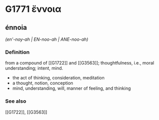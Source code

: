 # G1771 ἔννοια

## énnoia

_(en'-noy-ah | EN-noo-ah | ANE-noo-ah)_

### Definition

from a compound of [[G1722]] and [[G3563]]; thoughtfulness, i.e., moral understanding; intent, mind.

- the act of thinking, consideration, meditation
- a thought, notion, conception
- mind, understanding, will, manner of feeling, and thinking

### See also

[[G1722]], [[G3563]]

